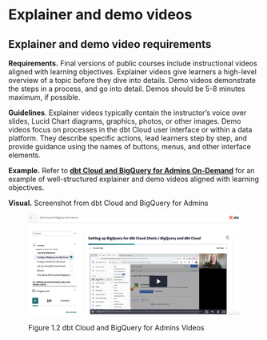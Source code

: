 # Explainer and demo videos

## Explainer and demo video requirements

**Requirements.** Final versions of public courses include instructional videos aligned with learning objectives. Explainer videos give learners a high-level overview of a topic before they dive into details. Demo videos demonstrate the steps in a process, and go into detail. Demos should be 5-8 minutes maximum, if possible.

**Guidelines**. Explainer videos typically contain the instructor’s voice over slides, Lucid Chart diagrams, graphics, photos, or other images. Demo videos focus on processes in the dbt Cloud user interface or within a data platform. They describe specific actions, lead learners step by step, and provide guidance using the names of buttons, menus, and other interface elements.

**Example.** Refer to [**dbt Cloud and BigQuery for Admins On-Demand**](https://learn.getdbt.com/learn/course/dbt-cloud-and-bigquery-for-admins/setting-up-bigquery-for-dbt-cloud-20min/bigquery-and-dbt-cloud?page=2) for an example of well-structured explainer and demo videos aligned with learning objectives.

**Visual.** Screenshot from dbt Cloud and BigQuery for Admins

<figure><img src="../.gitbook/assets/visual-bqforadmins.png" alt=""><figcaption><p>Figure 1.2 dbt Cloud and BigQuery for Admins Videos</p></figcaption></figure>
